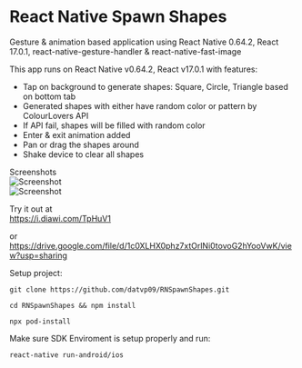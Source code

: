 # React Native Spawn Shapes
Gesture & animation based application using React Native 0.64.2, React 17.0.1, react-native-gesture-handler & react-native-fast-image

This app runs on React Native v0.64.2, React v17.0.1 with features:<br />
* Tap on background to generate shapes: Square, Circle, Triangle based on bottom tab
* Generated shapes with either have random color or pattern by ColourLovers API
* If API fail, shapes will be filled with random color
* Enter & exit animation added
* Pan or drag the shapes around
* Shake device to clear all shapes

Screenshots<br />
![Screenshot](screenshot.png)<br />
![Screenshot](screenshot.png)

Try it out at<br />
https://i.diawi.com/TpHuV1

or<br />
https://drive.google.com/file/d/1c0XLHX0phz7xtOrlNi0tovoG2hYooVwK/view?usp=sharing

Setup project:
```
git clone https://github.com/datvp09/RNSpawnShapes.git

cd RNSpawnShapes && npm install

npx pod-install
```
Make sure SDK Enviroment is setup properly and run:
```
react-native run-android/ios
```
